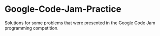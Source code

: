 # Google-Code-Jam-Practice
Solutions for some problems that were presented in the Google Code Jam programming competition.

